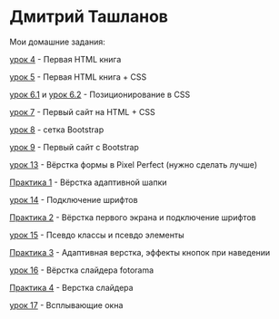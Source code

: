 # Дмитрий Ташланов
Мои домашние задания:

[урок 4](DmitryVT.github.io/lesson_4/ "Первая HTML книга") - Первая HTML книга

[урок 5](DmitryVT.github.io/lesson_5/ "Первая HTML книга + CSS") - Первая HTML книга + CSS

[урок 6.1](DmitryVT.github.io/lesson_6.1/ "CSS") и [урок 6.2](DmitryVT.github.io/lesson_6.2/ "CSS") - Позиционирование в CSS

[урок 7](DmitryVT.github.io/lesson_7/src/ "Первый сайт на HTML + CSS") - Первый сайт на HTML + CSS

[урок 8](DmitryVT.github.io/lesson_8/ "сетка Bootstrap") - сетка Bootstrap

[урок 9](DmitryVT.github.io/lesson_9/ "Первый сайт с Bootstrap") - Первый сайт с Bootstrap

[урок 13](DmitryVT.github.io/lesson_13/ "Pixel Perfect") - Вёрстка формы в Pixel Perfect (нужно сделать лучше)

[Практика 1](DmitryVT.github.io/practic_1/src/ "Header") - Вёрстка адаптивной шапки

[урок 14](DmitryVT.github.io/lesson_14/ "Подключение шрифтов") - Подключение шрифтов

[Практика 2](DmitryVT.github.io/practic_2/src/ "Main") - Вёрстка первого экрана и подключение шрифтов

[урок 15](DmitryVT.github.io/lesson_15/ "Псевдо классы и псевдо элементы") - Псевдо классы и псевдо элементы

[Практика 3](DmitryVT.github.io/practic_3/src/ "Адаптивная верстка, эффекты кнопок при наведении") - Адаптивная верстка, эффекты кнопок при наведении

[урок 16](DmitryVT.github.io/lesson_16/ "Слайдер") - Вёрстка слайдера fotorama

[Практика 4](DmitryVT.github.io/practic_4/src/ "Верстка слайдера") - Верстка слайдера

[урок 17](https://dmitryvt.github.io/lesson_17/src/ "Всплывающие окна") - Всплывающие окна
